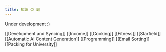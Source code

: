 ```yaml
---
title: 知識 の 庭
---
```

Under development :)

[[Development and Syncing]]
[[Income]]
[[Cooking]]
[[Fitness]]
[[Starfield]]
[[Automatic AI Content Generation]]
[[Programming]]
[[Email Sorting]]
[[Packing for University]]
